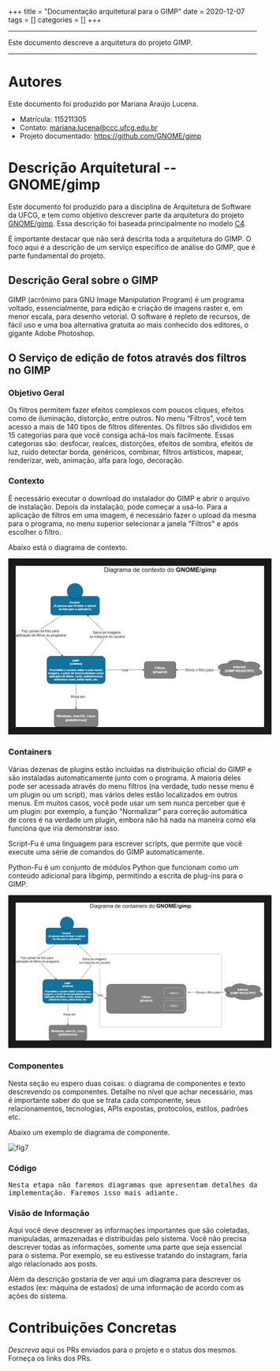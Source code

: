 +++
title = "Documentação arquitetural para o GIMP"
date = 2020-12-07
tags = []
categories = []
+++

***

Este documento descreve a arquitetura do projeto GIMP.

***

# Autores

Este documento foi produzido por Mariana Araújo Lucena.

- Matrícula: 115211305
- Contato: mariana.lucena@ccc.ufcg.edu.br
- Projeto documentado: https://github.com/GNOME/gimp

# Descrição Arquitetural -- GNOME/gimp

Este documento foi produzido para a disciplina de Arquitetura de Software da UFCG, e tem como objetivo descrever parte da arquitetura do projeto [GNOME/gimp](https://github.com/GNOME/gimp). Essa descrição foi baseada principalmente no modelo [C4](https://c4model.com/).

É importante destacar que não será descrita toda a arquitetura do GIMP. O foco aqui é a descrição de um serviço específico de análise do GIMP, que é parte fundamental do projeto.

## Descrição Geral sobre o GIMP

GIMP (acrônimo para GNU Image Manipulation Program) é um programa voltado, essencialmente, para edição e criação de imagens raster e, em menor escala, para desenho vetorial. O software é repleto de recursos, de fácil uso e uma boa alternativa gratuita ao mais conhecido dos editores, o gigante Adobe Photoshop.

## O Serviço de edição de fotos através dos filtros no GIMP

### Objetivo Geral

Os filtros permitem fazer efeitos complexos com poucos cliques, efeitos como de iluminação, distorção, entre outros. No menu “Filtros”, você tem acesso a mais de 140 tipos de filtros diferentes. Os filtros são divididos em 15 categorias para que você consiga achá-los mais facilmente. Essas categorias são: desfocar, realces, distorções, efeitos de sombra, efeitos de luz, ruído detectar borda, genéricos, combinar, filtros artísticos, mapear, renderizar, web, animação, alfa para logo, decoração.


### Contexto

É necessário executar o download do instalador do GIMP e abrir o arquivo de instalação. Depois da instalação, pode começar a usá-lo. Para a aplicação de filtros em uma imagem, é necessário fazer o upload da mesma para o programa, no menu superior selecionar a janela "Filtros" e após escolher o filtro. 

Abaixo está o diagrama de contexto.

<img class="center" border="15px" src="https://github.com/marianaalucena/mini-projeto/blob/main/imagens/contexto1.jpg?raw=true" />



### Containers

Várias dezenas de plugins estão incluídas na distribuição oficial do GIMP e são instaladas automaticamente junto com o programa. A maioria deles pode ser acessada através do menu filtros (na verdade, tudo nesse menu é um plugin ou um script), mas vários deles estão localizados em outros menus. Em muitos casos, você pode usar um sem nunca perceber que é um plugin: por exemplo, a função "Normalizar" para correção automática de cores é na verdade um plugin, embora não há nada na maneira como ela funciona que iria demonstrar isso.

Script-Fu é uma linguagem para escrever scripts, que permite que você execute uma série de comandos do GIMP automaticamente.

Python-Fu é um conjunto de módulos Python que funcionam como um conteúdo adicional para libgimp, permitindo a escrita de plug-ins para o GIMP.

<img class="center" border="15px" src="https://github.com/marianaalucena/mini-projeto/blob/main/imagens/containers.jpg?raw=true" />


### Componentes

Nesta seção eu espero duas coisas: o diagrama de componentes e texto descrevendo os componentes. Detalhe no nível que achar necessário, mas é importante saber do que se trata cada componente, seus relacionamentos, tecnologias, APIs expostas, protocolos, estilos, padrões etc.

Abaixo um exemplo de diagrama de componente.

![fig7](c4-componentes.png)

### Código

<pre>
Nesta etapa não faremos diagramas que apresentam detalhes da
implementação. Faremos isso mais adiante.
</pre>

### Visão de Informação

Aqui você deve descrever as informações importantes que são coletadas, manipuladas, armazenadas e distribuídas pelo sistema. Você não precisa descrever todas as informações, somente uma parte que seja essencial para o sistema. Por exemplo, se eu estivesse tratando do instagram, faria algo relacionado aos posts.

Além da descrição gostaria de ver aqui um diagrama para descrever os estados (ex: máquina de estados) de uma informação de acordo com as ações do sistema.

# Contribuições Concretas

*Descreva* aqui os PRs enviados para o projeto e o status dos mesmos. Forneça os links dos PRs.
